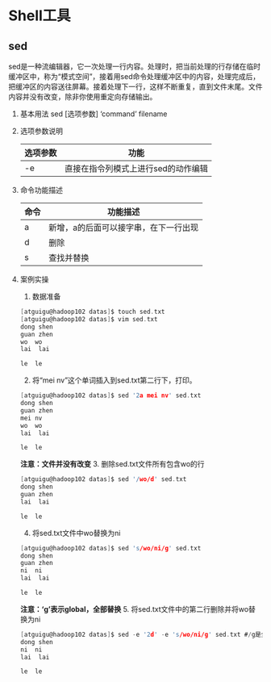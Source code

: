 # Shell工具
## sed
sed是一种流编辑器，它一次处理一行内容。处理时，把当前处理的行存储在临时缓冲区中，称为“模式空间”，接着用sed命令处理缓冲区中的内容，处理完成后，把缓冲区的内容送往屏幕。接着处理下一行，这样不断重复，直到文件末尾。文件内容并没有改变，除非你使用重定向存储输出。
1.	基本用法
sed [选项参数]  ‘command’  filename
2.	选项参数说明

    |选项参数|	功能|
    |--|--|
    |-e|	直接在指令列模式上进行sed的动作编辑|
3.	命令功能描述

    |命令|	功能描述|
    |--|--|
    |a |	新增，a的后面可以接字串，在下一行出现|
    |d	|删除|
    |s	|查找并替换 |
4.	案例实操
    1. 数据准备
    ```C
    [atguigu@hadoop102 datas]$ touch sed.txt
    [atguigu@hadoop102 datas]$ vim sed.txt
    dong shen
    guan zhen
    wo  wo
    lai  lai

    le  le
    ```
    2. 将“mei nv”这个单词插入到sed.txt第二行下，打印。
    ```C
    [atguigu@hadoop102 datas]$ sed '2a mei nv' sed.txt 
    dong shen
    guan zhen
    mei nv
    wo  wo
    lai  lai

    le  le
    ```
    **注意：文件并没有改变**
    3. 删除sed.txt文件所有包含wo的行
    ```C
    [atguigu@hadoop102 datas]$ sed '/wo/d' sed.txt
    dong shen
    guan zhen
    lai  lai

    le  le
    ```
    4. 将sed.txt文件中wo替换为ni
    ```C
    [atguigu@hadoop102 datas]$ sed 's/wo/ni/g' sed.txt 
    dong shen
    guan zhen
    ni  ni
    lai  lai

    le  le
    ```
    **注意：‘g’表示global，全部替换**
    5. 将sed.txt文件中的第二行删除并将wo替换为ni
    ```C
    [atguigu@hadoop102 datas]$ sed -e '2d' -e 's/wo/ni/g' sed.txt #/g是全局改变
    dong shen
    ni  ni
    lai  lai

    le  le
    ```
